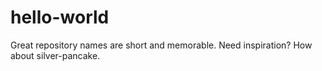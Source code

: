 # hello-world
Great repository names are short and memorable. Need inspiration? How about silver-pancake.

